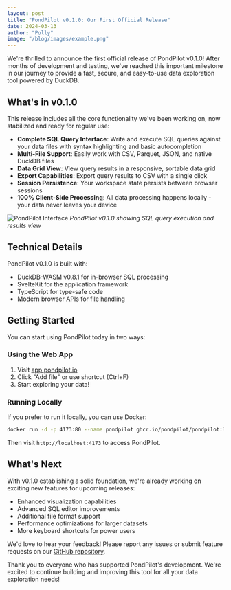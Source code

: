 ```yaml
---
layout: post
title: "PondPilot v0.1.0: Our First Official Release"
date: 2024-03-13
author: "Polly"
image: "/blog/images/example.png"
---
```


We're thrilled to announce the first official release of PondPilot v0.1.0! After months of development and testing, we've reached this important milestone in our journey to provide a fast, secure, and easy-to-use data exploration tool powered by DuckDB.

## What's in v0.1.0

This release includes all the core functionality we've been working on, now stabilized and ready for regular use:

- **Complete SQL Query Interface**: Write and execute SQL queries against your data files with syntax highlighting and basic autocompletion
- **Multi-File Support**: Easily work with CSV, Parquet, JSON, and native DuckDB files
- **Data Grid View**: View query results in a responsive, sortable data grid
- **Export Capabilities**: Export query results to CSV with a single click
- **Session Persistence**: Your workspace state persists between browser sessions
- **100% Client-Side Processing**: All data processing happens locally - your data never leaves your device

![PondPilot Interface](/blog/images/example.png)
*PondPilot v0.1.0 showing SQL query execution and results view*

## Technical Details

PondPilot v0.1.0 is built with:

- DuckDB-WASM v0.8.1 for in-browser SQL processing
- SvelteKit for the application framework
- TypeScript for type-safe code
- Modern browser APIs for file handling

## Getting Started

You can start using PondPilot today in two ways:

### Using the Web App
1. Visit [app.pondpilot.io](https://app.pondpilot.io)
2. Click "Add file" or use shortcut (Ctrl+F)
3. Start exploring your data!

### Running Locally
If you prefer to run it locally, you can use Docker:

```bash
docker run -d -p 4173:80 --name pondpilot ghcr.io/pondpilot/pondpilot:latest
```

Then visit `http://localhost:4173` to access PondPilot.

## What's Next

With v0.1.0 establishing a solid foundation, we're already working on exciting new features for upcoming releases:

- Enhanced visualization capabilities
- Advanced SQL editor improvements
- Additional file format support
- Performance optimizations for larger datasets
- More keyboard shortcuts for power users

We'd love to hear your feedback! Please report any issues or submit feature requests on our [GitHub repository](https://github.com/pondpilot/pondpilot/issues).

Thank you to everyone who has supported PondPilot's development. We're excited to continue building and improving this tool for all your data exploration needs!
